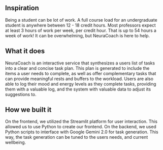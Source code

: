 ## Inspiration
Being a student can be lot of work. A full course load for an undergraduate student is anywhere between 12 - 18 credit hours. Most professors expect at least 3 hours of work per week, per credit hour. That is up to 54 hours a week of work! It can be overwhelming, but NeuraCoach is here to help.

## What it does
NeuraCoach is an interactive service that synthesizes a users list of tasks into a clear and concise task plan. This plan is generated to include the items a user needs to complete, as well as offer complementary tasks that can provide meaningful rests and buffers to the workload. Users are also able to log their mood and energy levels as they complete tasks, providing them with a valuable log, and the system with valuable data to adjust its suggestions to. 

## How we built it
On the frontend, we utilized the Streamlit platform for user interaction. This allowed us to use Python to create our frontend. On the backend, we used Python scripts to interface with Google Gemini 2.0 for task generation. This way, the task generation can be tuned to the users needs, and current wellbeing. 



